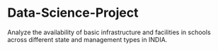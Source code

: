 # Data-Science-Project
Analyze the availability of basic infrastructure and facilities in schools across different state and management types in INDIA.
